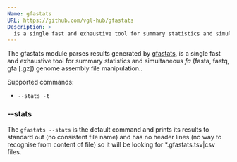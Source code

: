 ```yaml
---
Name: gfastats
URL: https://github.com/vgl-hub/gfastats
Description: >
  is a single fast and exhaustive tool for summary statistics and simultaneous *fa* (fasta, fastq, gfa [.gz]) genome assembly file manipulation.
---
```


The gfastats module parses results generated by
[gfastats](http://www.htslib.org),
is a single fast and exhaustive tool for summary statistics and simultaneous _fa_ (fasta, fastq, gfa [.gz]) genome assembly file manipulation..

Supported commands:

- `--stats -t`

### --stats

The `gfastats --stats` is the default command and prints its results to standard
out (no consistent file name) and has no header lines
(no way to recognise from content of file) so it will be looking for \*.gfastats.tsv|csv files.
